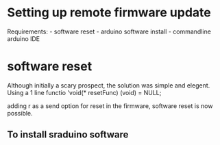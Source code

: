 # Setting up remote firmware update

Requirements:
	- software reset
	- arduino software install
	- commandline arduino IDE



# software reset
Although initially a scary prospect, the solution was simple and elegent.
Using a 1 line functio 'void(* resetFunc) (void) = NULL;

adding r as a send option for reset in the firmware, software reset is now possible.

## To install sraduino software